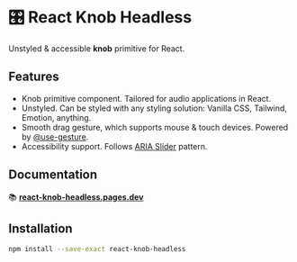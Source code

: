 # 🎛️ React Knob Headless

Unstyled & accessible **knob** primitive for React.

## Features

- Knob primitive component. Tailored for audio applications in React.
- Unstyled. Can be styled with any styling solution: Vanilla CSS, Tailwind, Emotion, anything.
- Smooth drag gesture, which supports mouse & touch devices. Powered by [@use-gesture](https://use-gesture.netlify.app/).
- Accessibility support. Follows [ARIA Slider](https://www.w3.org/WAI/ARIA/apg/patterns/slider/) pattern.

## Documentation

📚 **[react-knob-headless.pages.dev](https://react-knob-headless.pages.dev/)**

## Installation

```sh
npm install --save-exact react-knob-headless
```
